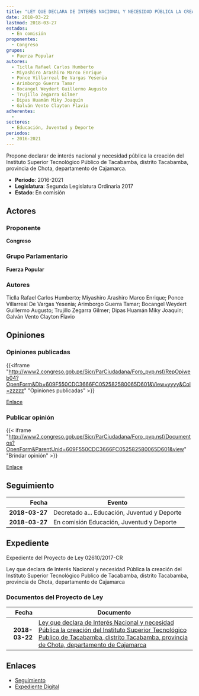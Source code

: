 ```yaml
---
title: "LEY QUE DECLARA DE INTERÉS NACIONAL Y NECESIDAD PÚBLICA LA CREACIÓN DEL INSTITUTO TECNOLÓGICO PÚBLICO DE TACABAMBA, DISTRITO TACABAMBA, PROVINCIA DE CHOTA, DEPARTAMENTO DE CAJAMARCA"
date: 2018-03-22
lastmod: 2018-03-27
estados: 
  - En comisión
proponentes: 
  - Congreso
grupos: 
  - Fuerza Popular
autores: 
  - Ticlla Rafael Carlos Humberto
  - Miyashiro Arashiro Marco Enrique
  - Ponce Villarreal De Vargas Yesenia
  - Arimborgo Guerra Tamar
  - Bocangel Weydert Guillermo Augusto
  - Trujillo Zegarra Gilmer
  - Dipas Huamán Miky Joaquín
  - Galván Vento Clayton Flavio
adherentes: 
  - 
sectores: 
  - Educación, Juventud y Deporte
periodos: 
  - 2016-2021
---
```


Propone declarar de interés nacional y necesidad pública la creación del Instituto Superior Tecnológico Público de Tacabamba, distrito Tacabamba, provincia de Chota, departamento de Cajamarca.

- **Periodo**: 2016-2021
- **Legislatura**: Segunda Legislatura Ordinaria 2017
- **Estado**: En comisión

## Actores

### Proponente

**Congreso**

### Grupo Parlamentario

**Fuerza Popular**

### Autores

Ticlla Rafael Carlos Humberto; Miyashiro Arashiro Marco Enrique; Ponce Villarreal De Vargas Yesenia; Arimborgo Guerra Tamar; Bocangel Weydert Guillermo Augusto; Trujillo Zegarra Gilmer; Dipas Huamán Miky Joaquín; Galván Vento Clayton Flavio


## Opiniones

### Opiniones publicadas

{{<iframe "http://www2.congreso.gob.pe/Sicr/ParCiudadana/Foro_pvp.nsf/RepOpiweb04?OpenForm&Db=609F550CDC3666FC052582580065D601&View=yyyy&Col=zzzzz" "Opiniones publicadas" >}}

[Enlace](http://www2.congreso.gob.pe/Sicr/ParCiudadana/Foro_pvp.nsf/RepOpiweb04?OpenForm&Db=609F550CDC3666FC052582580065D601&View=yyyy&Col=zzzzz)
### Publicar opinión

{{< iframe "http://www2.congreso.gob.pe/Sicr/ParCiudadana/Foro_pvp.nsf/Documentos?OpenForm&ParentUnid=609F550CDC3666FC052582580065D601&view" "Brindar opinión" >}}

[Enlace](http://www2.congreso.gob.pe/Sicr/ParCiudadana/Foro_pvp.nsf/Documentos?OpenForm&ParentUnid=609F550CDC3666FC052582580065D601&view)

## Seguimiento

| Fecha | Evento |
|------:|--------|
| **2018-03-27** | Decretado a... Educación, Juventud y Deporte|
| **2018-03-27** | En comisión Educación, Juventud y Deporte|


## Expediente

Expediente del Proyecto de Ley 02610/2017-CR

Ley que declara de Interés Nacional y necesidad Pública la creación del Instituto Superior Tecnológico Publico de Tacabamba, distrito Tacabamba, provincia de Chota, departamento de Cajamarca


### Documentos del Proyecto de Ley

| Fecha | Documento |
|------:|--------|
| **2018-03-22** | [Ley que declara de Interés Nacional y necesidad Pública la creación del Instituto Superior Tecnológico Publico de Tacabamba, distrito Tacabamba, provincia de Chota, departamento de Cajamarca](http://www.leyes.congreso.gob.pe/Documentos/2016_2021/Proyectos_de_Ley_y_de_Resoluciones_Legislativas/PL0261020180322..pdf) |

## Enlaces 

- [Seguimiento](http://www2.congreso.gob.pe/Sicr/TraDocEstProc/CLProLey2016.nsf/f7fff46988ca05b1052578e100829cc7/f994b6b784566bf205258258005fb652?OpenDocument)
- [Expediente Digital](http://www2.congreso.gob.pe/Sicr/TraDocEstProc/CLProLey2016.nsf/f7fff46988ca05b1052578e100829cc7/f994b6b784566bf205258258005fb652?OpenDocument&Click=05257FB7005EB655.eb71d0cf91d8294e05256cdf006b5706/$Body/0.1C6C)
